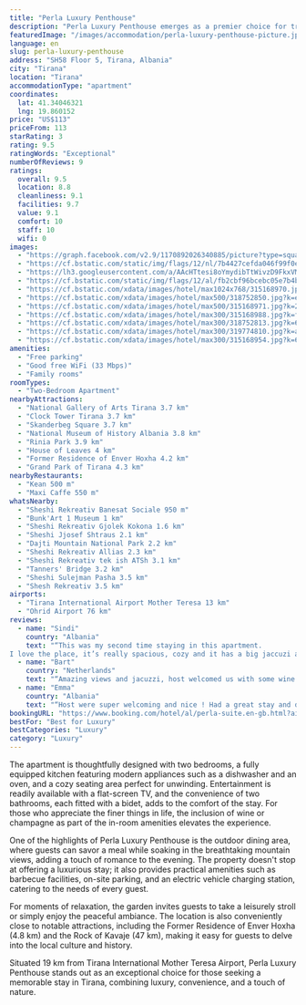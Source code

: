 ```yaml
---
title: "Perla Luxury Penthouse"
description: "Perla Luxury Penthouse emerges as a premier choice for travelers seeking a blend of comfort and convenience in Tirana."
featuredImage: "/images/accommodation/perla-luxury-penthouse-picture.jpg"
language: en
slug: perla-luxury-penthouse
address: "SH58 Floor 5, Tirana, Albania"
city: "Tirana"
location: "Tirana"
accommodationType: "apartment"
coordinates:
  lat: 41.34046321
  lng: 19.860152
price: "US$113"
priceFrom: 113
starRating: 3
rating: 9.5
ratingWords: "Exceptional"
numberOfReviews: 9
ratings:
  overall: 9.5
  location: 8.8
  cleanliness: 9.1
  facilities: 9.7
  value: 9.1
  comfort: 10
  staff: 10
  wifi: 0
images:
  - "https://graph.facebook.com/v2.9/1170892026340885/picture?type=square&height=64&width=64"
  - "https://cf.bstatic.com/static/img/flags/12/nl/7b4427cefda046f99f0efc11622be2e83b8ba511.png"
  - "https://lh3.googleusercontent.com/a/AAcHTtesi8oYmydibTtWivzD9FkxVMUG132zeD9BHd580da3=s96-c64"
  - "https://cf.bstatic.com/static/img/flags/12/al/fb2cbf96bcebc05e7b4b8c533c756c27197c23dd.png"
  - "https://cf.bstatic.com/xdata/images/hotel/max1024x768/315168970.jpg?k=8f57c67e631b3d00f96204f3ebcc37391d2ddd9c967091f67bd48c7d2b7f8af2&o=&hp=1"
  - "https://cf.bstatic.com/xdata/images/hotel/max500/318752850.jpg?k=ec84cdd02de444c2230704f8fab901acd86e587833593abd207235b67f1ee473&o=&hp=1"
  - "https://cf.bstatic.com/xdata/images/hotel/max500/315168971.jpg?k=2c6124ad4106a126f1afade95144d7e1f4c4d9f8474829c4a2d265c464989112&o=&hp=1"
  - "https://cf.bstatic.com/xdata/images/hotel/max300/315168988.jpg?k=f5e8d991bf9eae9fdff8f5bd10faf380a7b9718e4fa0794fea9fbc5688e62c20&o=&hp=1"
  - "https://cf.bstatic.com/xdata/images/hotel/max300/318752813.jpg?k=61bc68c456dd7ccb48dabac2f8a2b6230485a450660f1bc29ff0d2697bb531cc&o=&hp=1"
  - "https://cf.bstatic.com/xdata/images/hotel/max300/319774810.jpg?k=aeed785191c4b56ea2e32cab70c94158733f726818e7cf6ac1fd238f0b84f3ee&o=&hp=1"
  - "https://cf.bstatic.com/xdata/images/hotel/max300/315168954.jpg?k=64e165a63a9eabafc8909b120cdd7ba7f918d78b97f9eab7a2603c2b9ee52cc8&o=&hp=1"
amenities:
  - "Free parking"
  - "Good free WiFi (33 Mbps)"
  - "Family rooms"
roomTypes:
  - "Two-Bedroom Apartment"
nearbyAttractions:
  - "National Gallery of Arts Tirana 3.7 km"
  - "Clock Tower Tirana 3.7 km"
  - "Skanderbeg Square 3.7 km"
  - "National Museum of History Albania 3.8 km"
  - "Rinia Park 3.9 km"
  - "House of Leaves 4 km"
  - "Former Residence of Enver Hoxha 4.2 km"
  - "Grand Park of Tirana 4.3 km"
nearbyRestaurants:
  - "Kean 500 m"
  - "Maxi Caffe 550 m"
whatsNearby:
  - "Sheshi Rekreativ Banesat Sociale 950 m"
  - "Bunk'Art 1 Museum 1 km"
  - "Sheshi Rekreativ Gjolek Kokona 1.6 km"
  - "Sheshi Jjosef Shtraus 2.1 km"
  - "Dajti Mountain National Park 2.2 km"
  - "Sheshi Rekreativ Allias 2.3 km"
  - "Sheshi Rekreativ tek ish ATSh 3.1 km"
  - "Tanners' Bridge 3.2 km"
  - "Sheshi Sulejman Pasha 3.5 km"
  - "Shesh Rekreativ 3.5 km"
airports:
  - "Tirana International Airport Mother Teresa 13 km"
  - "Ohrid Airport 76 km"
reviews:
  - name: "Sindi"
    country: "Albania"
    text: "“This was my second time staying in this apartment.
I love the place, it’s really spacious, cozy and it has a big jaccuzi and a big terrace. We really enjoyed staying here, it was just perfect to get away from all the noise and have a quiet day...”"
  - name: "Bart"
    country: "Netherlands"
    text: "“Amazing views and jacuzzi, host welcomed us with some wine and beers. Everything brand new and good quality. Responsive and helpful host who was very generous with check out time, definetly would come back!”"
  - name: "Emma"
    country: "Albania"
    text: "“Host were super welcoming and nice ! Had a great stay and definitely worth the money!”"
bookingURL: "https://www.booking.com/hotel/al/perla-suite.en-gb.html?aid=8035640"
bestFor: "Best for Luxury"
bestCategories: "Luxury"
category: "Luxury"
---
```


The apartment is thoughtfully designed with two bedrooms, a fully equipped kitchen featuring modern appliances such as a dishwasher and an oven, and a cozy seating area perfect for unwinding. Entertainment is readily available with a flat-screen TV, and the convenience of two bathrooms, each fitted with a bidet, adds to the comfort of the stay. For those who appreciate the finer things in life, the inclusion of wine or champagne as part of the in-room amenities elevates the experience.

One of the highlights of Perla Luxury Penthouse is the outdoor dining area, where guests can savor a meal while soaking in the breathtaking mountain views, adding a touch of romance to the evening. The property doesn't stop at offering a luxurious stay; it also provides practical amenities such as barbecue facilities, on-site parking, and an electric vehicle charging station, catering to the needs of every guest.

For moments of relaxation, the garden invites guests to take a leisurely stroll or simply enjoy the peaceful ambiance. The location is also conveniently close to notable attractions, including the Former Residence of Enver Hoxha (4.8 km) and the Rock of Kavaje (47 km), making it easy for guests to delve into the local culture and history.

Situated 19 km from Tirana International Mother Teresa Airport, Perla Luxury Penthouse stands out as an exceptional choice for those seeking a memorable stay in Tirana, combining luxury, convenience, and a touch of nature.